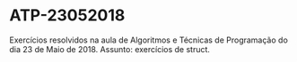 # ATP-23052018
Exercícios resolvidos na aula de Algoritmos e Técnicas de Programação do dia 23 de Maio de 2018. Assunto: exercícios de struct.
